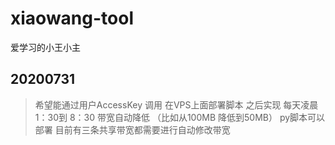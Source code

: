 # xiaowang-tool
 爱学习的小王小主
## 20200731
> 希望能通过用户AccessKey 调用 在VPS上面部署脚本 之后实现 每天凌晨1：30到 8：30 带宽自动降低 （比如从100MB 降低到50MB）
py脚本可以部署 目前有三条共享带宽都需要进行自动修改带宽
